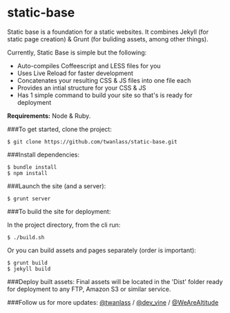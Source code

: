 static-base
========
Static base is a foundation for a static websites. It combines Jekyll (for static page creation) & Grunt (for buliding assets, among other things).

Currently, Static Base is simple but the following:

- Auto-compiles Coffeescript and LESS files for you
- Uses Live Reload for faster development
- Concatenates your resulting CSS & JS files into one file each
- Provides an intial structure for your CSS & JS 
- Has 1 simple command to build your site so that's is ready for deployment
 



__Requirements:__ Node & Ruby.

###To get started, clone the project:

```
$ git clone https://github.com/twanlass/static-base.git
```

###Install dependencies:

``` 
$ bundle install
$ npm install
```
###Launch the site (and a server):

```
$ grunt server
```

###To build the site for deployment:

In the project directory, from the cli run:

```
$ ./build.sh
```

Or you can build assets and pages separately (order is important):

```
$ grunt build
$ jekyll build
```

###Deploy built assets:
Final assets will be located in the 'Dist' folder ready for deployment to any FTP, Amazon S3 or similar service. 

###Follow us for more updates:
[@twanlass](http://www.twitter.com/@twanlass) / [@dev_vine](http://www.twitter.com/@dev_vine) / [@WeAreAltitude](http://www.twitter.com/@WeAreAltitude)